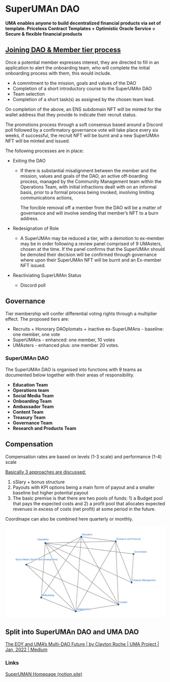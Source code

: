 # SuperUMAn DAO

**UMA enables anyone to build decentralized financial products via set of template. Priceless Contract Templates + Optimistic Oracle Service = Secure & flexible financial products**

## [Joining DAO & Member tier process](https://docs.google.com/document/d/1CIP42HMVuFoPQE27q47ywy5ImF-PoUrXWn2Dc0JY3uA/edit#)

Once a potential member expresses interest, they are directed to fill in an application to alert the onboarding team, who will complete the initial onboarding process with them, this would include.

- A commitment to the mission, goals and values of the DAO
- Completion of a short introductory course to the SuperUMAn DAO
- Team selection
- Completion of a short task(s) as assigned by the chosen team lead.

On completion of the above, an ENS subdomain NFT will be minted for the wallet address that they provide to indicate their recruit status.

The promotions process through a soft consensus based around a Discord poll followed by a confirmatory governance vote will take place every six weeks, if successful, the recruit NFT will be burnt and a new SuperUMAn NFT will be minted and issued.

The following processes are in place:

- Exiting the DAO
    - If there is substantial misalignment between the member and the mission, values and goals of the DAO, an active off-boarding process, managed by the Community Management team within the Operations Team, with initial infractions dealt with on an informal basis, prior to a formal process being invoked, involving limiting communications actions,
        
        The forcible removal off a member from the DAO will be a matter of governance and will involve sending that member’s NFT to a burn address.
        
- Redesignation of Role
    - A SuperUMAn may be reduced a tier, with a demotion to ex-member may be in order following a review panel comprised of 9 UMAsters, chosen at the time. If the panel confirms that the SuperUMAn should be demoted their decision will be confirmed through governance where upon their SuperUMAn NFT will be burnt and an Ex-member NFT issued.
- Reactiviating SuperUMAn Status
    - Discord poll

## Governance

Tier membership will confer differential voting rights through a multiplier effect. The proposed tiers are:

- Recruits + Honorary DAOplomats + inactive ex-SuperUMAns - baseline: one member, one vote
- SuperUMAns - enhanced: one member, 10 votes
- UMAsters - enhanced plus: one member 20 votes.

### SuperUMAn DAO

The SuperUMAn DAO is organised into functions with 9 teams as documented below together with their areas of responsibility.

- **Education Team**
- **Operations team**
- **Social Media Team**
- **Onboarding Team**
- **Ambassador Team**
- **Content Team**
- **Treasury Team**
- **Governance Team**
- **Research and Products Team**

## Compensation

Compensation rates are based on levels (1-3 scale) and performance (1-4) scale

[Basically 3 approaches are discussed:](https://docs.google.com/document/d/1k-0QyOzrg5C9xsEQic4bahUIl1UXfJ1YzC7hAEwaSzA/edit)

1. sSlary + bonus structure
2. Payouts with KPI options being a main form of payout and a smaller baseline but higher potential payout
3. The basic premise is that there are two pools of funds: 1) a Budget pool that pays the expected costs and 2) a profit pool that allocates expected revenues in excess of costs (net profit) at some period in the future.

Coordinape can also be combined here quarterly or monthly.

![Untitled](SuperUMAn%20DAO%209b265f9604c44c1985d2f19c038fbedc/Untitled.png)

## Split into SuperUMAn DAO and UMA DAO

[The EOY and UMA’s Multi-DAO Future | by Clayton Roche | UMA Project | Jan, 2022 | Medium](https://medium.com/uma-project/the-eoy-and-umas-multi-dao-future-bf706f95314a)

### Links

[SuperUMAN Homepage (notion.site)](https://www.notion.so/SuperUMAN-Homepage-ebc366a331a24e2fb77fe37abe824338)
